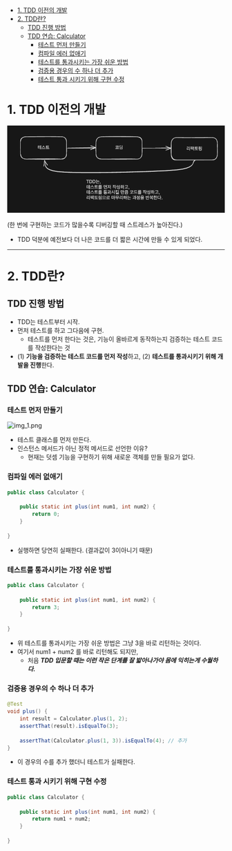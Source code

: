 <!-- TOC -->
* [1. TDD 이전의 개발](#1-tdd-이전의-개발)
* [2. TDD란?](#2-tdd란)
  * [TDD 진행 방법](#tdd-진행-방법)
  * [TDD 연습: Calculator](#tdd-연습-calculator)
    * [테스트 먼저 만들기](#테스트-먼저-만들기)
    * [컴파일 에러 없애기](#컴파일-에러-없애기)
    * [테스트를 통과시키는 가장 쉬운 방법](#테스트를-통과시키는-가장-쉬운-방법)
    * [검증용 경우의 수 하나 더 추가](#검증용-경우의-수-하나-더-추가)
    * [테스트 통과 시키기 위해 구현 수정](#테스트-통과-시키기-위해-구현-수정)
<!-- TOC -->

# 1. TDD 이전의 개발

![img.png](img.png)


(한 번에 구현하는 코드가 많을수록 디버깅할 때 스트레스가 높아진다.)

- TDD 덕분에 예전보다 더 나은 코드를 더 짧은 시간에 만들 수 있게 되었다.

---

# 2. TDD란?

## TDD 진행 방법

- TDD는 테스트부터 시작.
- 먼저 테스트를 하고 그다음에 구현.
  - 테스트를 먼저 한다는 것은, 기능이 올바르게 동작하는지 검증하는 테스트 코드를 작성한다는 것
- (1) **기능을 검증하는 테스트 코드를 먼저 작성**하고, (2) **테스트를 통과시키기 위해 개발을 진행**한다.

## TDD 연습: Calculator

### 테스트 먼저 만들기

![img_1.png](img_1.png)

- 테스트 클래스를 먼저 만든다.
- 인스턴스 메서드가 아닌 정적 메서드로 선언한 이유?
  - 현재는 덧셈 기능을 구현하기 위해 새로운 객체를 만들 필요가 없다.

### 컴파일 에러 없애기

```java
public class Calculator {

	public static int plus(int num1, int num2) {
		return 0;
	}

}
```

- 실행하면 당연히 실패한다. (결과값이 3이아니기 때문)

### 테스트를 통과시키는 가장 쉬운 방법

```java
public class Calculator {

	public static int plus(int num1, int num2) {
		return 3;
	}

}
```

- 위 테스트를 통과시키는 가장 쉬운 방법은 그냥 3을 바로 리턴하는 것이다.
- 여기서 num1 + num2 를 바로 리턴해도 되지만, 
  - 처음 ***TDD 입문할 때는 이런 작은 단계를 잘 밟아나가야 몸에 익히는게 수월하다.***

### 검증용 경우의 수 하나 더 추가

```java
@Test
void plus() {
    int result = Calculator.plus(1, 2);
    assertThat(result).isEqualTo(3);

    assertThat(Calculator.plus(1, 3)).isEqualTo(4); // 추가
}
```

- 이 경우의 수를 추가 했더니 테스트가 실패한다.

### 테스트 통과 시키기 위해 구현 수정

```java
public class Calculator {

	public static int plus(int num1, int num2) {
		return num1 + num2;
	}

}
```